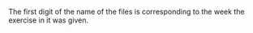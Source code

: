 The first digit of the name of the files is corresponding to the week the exercise in it was given.
